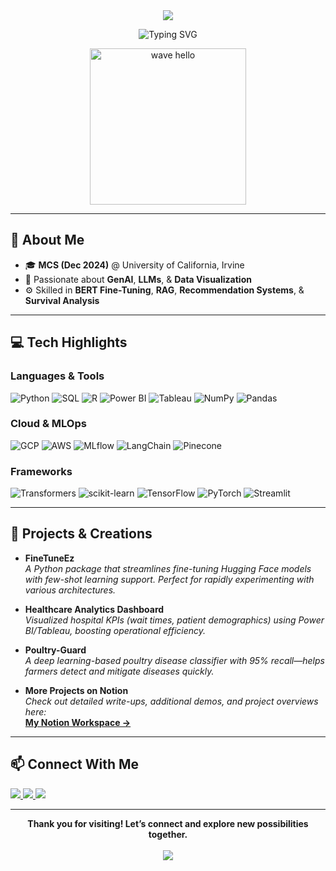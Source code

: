 <!-- 
  README for GitHub: shaishavtayde
  - No GitHub stats
  - Attractive visuals with wave & typing effect
  - Includes a direct link to the project Notion page 
-->

<!-- Wave Header -->
<div align="center">
  <img src="https://capsule-render.vercel.app/api?type=wave&color=auto&height=180&section=header&text=Shaishav%20Tayde&fontSize=40&fontColor=ffffff&animation=fadeIn&fontAlignY=30&desc=Hello%20World!&descAlignY=51&descAlign=62" />
</div>

<!-- Typing Effect -->
<p align="center">
  <img src="https://readme-typing-svg.herokuapp.com?size=30&duration=4000&color=F7F7F7&center=true&vCenter=true&lines=Data+%26+AI+Enthusiast;MCS+@+UC+Irvine+(Dec+2024);GenAI%2C+LLMs%2C+Data+Viz" alt="Typing SVG" />
</p>

<!-- Fun GIF -->
<p align="center">
  <img src="https://user-images.githubusercontent.com/68530555/148685817-fae0846b-ec83-430b-bbd5-77c1d4bf236b.gif" width="250" alt="wave hello" />
</p>

---

## 🌟 About Me
- 🎓 **MCS (Dec 2024)** @ University of California, Irvine  
- 🔎 Passionate about **GenAI**, **LLMs**, & **Data Visualization**  
- ⚙️ Skilled in **BERT Fine-Tuning**, **RAG**, **Recommendation Systems**, & **Survival Analysis**  

---

## 💻 Tech Highlights

### Languages & Tools
![Python](https://img.shields.io/badge/Python-3776AB?style=flat&logo=python&logoColor=white)
![SQL](https://img.shields.io/badge/SQL-336791?style=flat&logo=postgresql&logoColor=white)
![R](https://img.shields.io/badge/R-276DC3?style=flat&logo=r&logoColor=white)
![Power BI](https://img.shields.io/badge/PowerBI-F2C811?style=flat&logo=power-bi&logoColor=black)
![Tableau](https://img.shields.io/badge/Tableau-E97627?style=flat&logo=Tableau&logoColor=white)
![NumPy](https://img.shields.io/badge/NumPy-013243?style=flat&logo=numpy&logoColor=white)
![Pandas](https://img.shields.io/badge/Pandas-150458?style=flat&logo=pandas&logoColor=white)

### Cloud & MLOps
![GCP](https://img.shields.io/badge/Google%20Cloud-4285F4?style=flat&logo=google-cloud&logoColor=white)
![AWS](https://img.shields.io/badge/AWS-232F3E?style=flat&logo=amazon-aws&logoColor=white)
![MLflow](https://img.shields.io/badge/MLflow-0194E2?style=flat&logo=mlflow&logoColor=white)
![LangChain](https://img.shields.io/badge/LangChain-FE7A16?style=flat&logo=chainlink&logoColor=white)
![Pinecone](https://img.shields.io/badge/Pinecone-0093B9?style=flat&logoColor=white)

### Frameworks
![Transformers](https://img.shields.io/badge/Transformers-FFAE1A?style=flat&logo=huggingface&logoColor=black)
![scikit-learn](https://img.shields.io/badge/scikit--learn-F7931E?style=flat&logo=scikit-learn&logoColor=white)
![TensorFlow](https://img.shields.io/badge/TensorFlow-FF6F00?style=flat&logo=tensorflow&logoColor=white)
![PyTorch](https://img.shields.io/badge/PyTorch-EE4C2C?style=flat&logo=pytorch&logoColor=white)
![Streamlit](https://img.shields.io/badge/Streamlit-FF4B4B?style=flat&logo=streamlit&logoColor=white)

---

## 🚀 Projects & Creations

- **FineTuneEz**  
  *A Python package that streamlines fine-tuning Hugging Face models with few-shot learning support. Perfect for rapidly experimenting with various architectures.*

- **Healthcare Analytics Dashboard**  
  *Visualized hospital KPIs (wait times, patient demographics) using Power BI/Tableau, boosting operational efficiency.*

- **Poultry-Guard**  
  *A deep learning-based poultry disease classifier with 95% recall—helps farmers detect and mitigate diseases quickly.*

- **More Projects on Notion**  
  *Check out detailed write-ups, additional demos, and project overviews here:*  
  **[My Notion Workspace →](https://shaishavtayde.notion.site/Hello-I-am-Shaishav-a9a0ddaaa9f043e7823ac0552ce3d76b#4265a0c4e333435dbaa909379778b013)**

---

## 📫 Connect With Me
<p align="left">
  <a href="https://www.linkedin.com/in/shaishav-tayde-139232115/" target="_blank">
    <img src="https://img.shields.io/badge/-Shaishav%20Tayde-blue?style=flat&logo=Linkedin&logoColor=white" />
  </a>
  <a href="https://shaishavtayde.notion.site/Hello-I-am-Shaishav-a9a0ddaaa9f043e7823ac0552ce3d76b" target="_blank">
    <img src="https://img.shields.io/badge/Portfolio-000?style=flat&logo=notion&logoColor=white" />
  </a>
  <a href="mailto:stayde@uci.edu" target="_blank">
    <img src="https://img.shields.io/badge/Email-stayde%40uci.edu-red?style=flat&logo=gmail&logoColor=white" />
  </a>
</p>

---

<!-- Wave Footer -->
<div align="center">
  <b>Thank you for visiting! Let’s connect and explore new possibilities together.</b><br/><br/>
  <img src="https://capsule-render.vercel.app/api?type=wave&color=auto&height=100&section=footer" />
</div>
